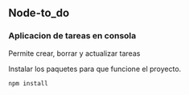 ## Node-to_do

### Aplicacion de tareas en consola

Permite crear, borrar y actualizar tareas

Instalar los paquetes para que funcione el proyecto.

```
npm install
```
